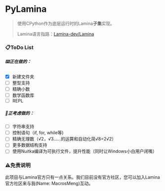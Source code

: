# PyLamina

> 使用CPython作为底层运行时的Lamina**子集**实现。
>
> Lamina语言指路：[Lamina-dev/Lamina](https://github.com/Lamina-dev/Lamina)

### 📋ToDo List

##### ⌨️正在做的：

* [X]  新建文件夹
* [ ]  整型支持
* [ ]  精确小数
* [ ]  数学函数库
* [ ]  REPL

##### 💭正考虑做的：

* [ ]  字符串支持
* [ ]  控制语句（if, for, while等)
* [ ]  精确无理数（√2，√3……的运算和自动化简√8=2√2）
* [ ]  更多数据结构支持
* [ ]  使用Nuitka编译为可执行文件，提升性能（同时让Windows小白用户闭嘴）

### ⚠️免责说明

此项目与Lamina官方只有一点关系。我们目前没有官方社区，您可以加入Lamina官方社区来与我(Name: MacrosMeng)互动。
